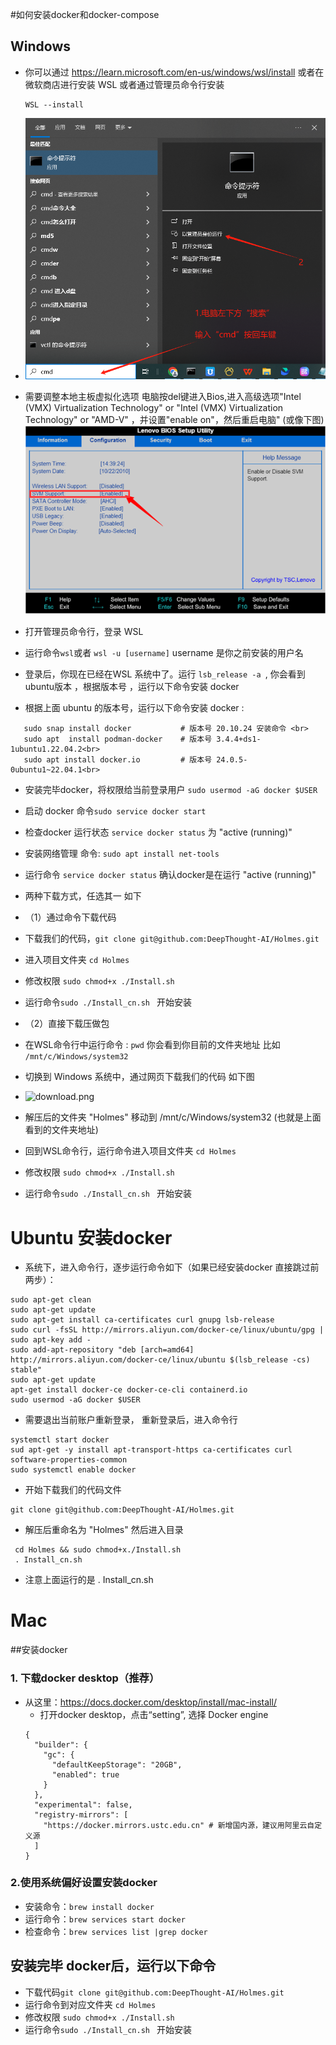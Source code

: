 #如何安装docker和docker-compose

## Windows
- 你可以通过 https://learn.microsoft.com/en-us/windows/wsl/install 或者在微软商店进行安装 WSL
  或者通过管理员命令行安装
  ```
  WSL --install
  ```
- ![cmd.jpg](user_manual/cn/img/cmd.jpg)
- 需要调整本地主板虚拟化选项
  电脑按del键进入Bios,进入高级选项"Intel (VMX) Virtualization Technology" or "Intel (VMX) Virtualization Technology" or "AMD-V" ，并设置"enable on"，然后重启电脑" (或像下图)<br>
  ![bios.png](user_manual/cn/img/bios.png)

- 打开管理员命令行，登录 WSL
- 运行命令```wsl```或者 ```wsl -u [username]``` username 是你之前安装的用户名
- 登录后，你现在已经在WSL 系统中了。运行 ```lsb_release -a ```, 你会看到 ubuntu版本 ，根据版本号 ，运行以下命令安装 docker
- 根据上面 ubuntu 的版本号，运行以下命令安装 docker :<br>
```
   sudo snap install docker           # 版本号 20.10.24 安装命令 <br>
   sudo apt  install podman-docker    # 版本号 3.4.4+ds1-1ubuntu1.22.04.2<br>
   sudo apt install docker.io         # 版本号 24.0.5-0ubuntu1~22.04.1<br>
```
- 安装完毕docker，将权限给当前登录用户
```sudo usermod -aG docker $USER```
- 启动 docker 命令```sudo service docker start```
- 检查docker 运行状态 ```service docker status``` 为 "active (running)"
- 安装网络管理 命令: ```sudo apt install net-tools```
- 运行命令 ```service docker status``` 确认docker是在运行 "active (running)"
- 两种下载方式，任选其一 如下


- （1）通过命令下载代码
- 下载我们的代码，```git clone git@github.com:DeepThought-AI/Holmes.git```
- 进入项目文件夹 ```cd Holmes ```
- 修改权限 ```sudo chmod+x ./Install.sh```
- 运行命令```sudo ./Install_cn.sh ``` 开始安装<br>



- （2）直接下载压做包
- 在WSL命令行中运行命令 : ```pwd``` 你会看到你目前的文件夹地址 比如 ```/mnt/c/Windows/system32```
- 切换到 Windows 系统中，通过网页下载我们的代码 如下图
- ![download.png](user_manual/cn/img/download.png)
- 解压后的文件夹 "Holmes" 移动到  /mnt/c/Windows/system32 (也就是上面看到的文件夹地址)
- 回到WSL命令行，运行命令进入项目文件夹 ```cd Holmes ```
- 修改权限 ```sudo chmod+x ./Install.sh```
- 运行命令```sudo ./Install_cn.sh ``` 开始安装

# Ubuntu 安装docker
- 系统下，进入命令行，逐步运行命令如下（如果已经安装docker 直接跳过前两步）：
```
sudo apt-get clean
sudo apt-get update
sudo apt-get install ca-certificates curl gnupg lsb-release
sudo curl -fsSL http://mirrors.aliyun.com/docker-ce/linux/ubuntu/gpg | sudo apt-key add -
sudo add-apt-repository "deb [arch=amd64] http://mirrors.aliyun.com/docker-ce/linux/ubuntu $(lsb_release -cs) stable"
sudo apt-get update
apt-get install docker-ce docker-ce-cli containerd.io
sudo usermod -aG docker $USER
```
- 需要退出当前账户重新登录， 重新登录后，进入命令行
```
systemctl start docker
sud apt-get -y install apt-transport-https ca-certificates curl software-properties-common
sudo systemctl enable docker
```
- 开始下载我们的代码文件
```
git clone git@github.com:DeepThought-AI/Holmes.git
```
- 解压后重命名为 "Holmes" 然后进入目录
```
 cd Holmes && sudo chmod+x./Install.sh
 . Install_cn.sh
```
- 注意上面运行的是 . Install_cn.sh


# Mac
##安装docker
### 1. 下载docker desktop（推荐）
- 从这里：https://docs.docker.com/desktop/install/mac-install/
  - 打开docker desktop，点击“setting”, 选择 Docker engine
  ```
  {
    "builder": {
      "gc": {
        "defaultKeepStorage": "20GB",
        "enabled": true
      }
    },
    "experimental": false,
    "registry-mirrors": [
      "https://docker.mirrors.ustc.edu.cn" # 新增国内源，建议用阿里云自定义源
    ]
  }
  ```
### 2.使用系统偏好设置安装docker
- 安装命令：```brew install docker```
- 运行命令：```brew services start docker```
- 检查命令：```brew services list |grep docker```

## 安装完毕 docker后，运行以下命令
- 下载代码```git clone git@github.com:DeepThought-AI/Holmes.git```
- 运行命令到对应文件夹 ```cd Holmes ```
- 修改权限 ```sudo chmod+x ./Install.sh```
- 运行命令```sudo ./Install_cn.sh ``` 开始安装

